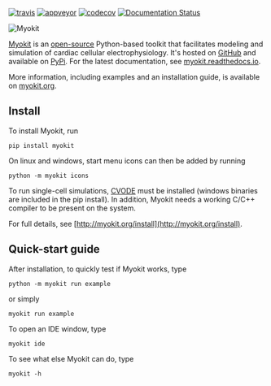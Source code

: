 [![travis](https://travis-ci.org/MichaelClerx/myokit.svg?branch=master)](https://travis-ci.org/MichaelClerx/myokit)
[![appveyor](https://ci.appveyor.com/api/projects/status/u2e6bc6tklgxyyra?svg=true)](https://ci.appveyor.com/project/MichaelClerx/myokit)
[![codecov](https://codecov.io/gh/MichaelClerx/myokit/branch/master/graph/badge.svg)](https://codecov.io/gh/MichaelClerx/myokit)
[![Documentation Status](https://readthedocs.org/projects/myokit/badge/?version=latest)](https://myokit.readthedocs.io/?badge=latest)

![Myokit](http://myokit.org/static/img/logo.png)

[Myokit](http://myokit.org) is an [open-source](https://github.com/MichaelClerx/myokit/blob/master/LICENSE.txt) Python-based toolkit that facilitates modeling and simulation of cardiac cellular electrophysiology.
It's hosted on [GitHub](https://github.com/MichaelClerx/myokit/) and available on [PyPi](https://pypi.org/project/myokit/).
For the latest documentation, see [myokit.readthedocs.io](https://myokit.readthedocs.io/).

More information, including examples and an installation guide, is available on [myokit.org](http://myokit.org).


## Install

To install Myokit, run

    pip install myokit

On linux and windows, start menu icons can then be added by running

    python -m myokit icons

To run single-cell simulations, [CVODE](https://computation.llnl.gov/projects/sundials/sundials-software) must be installed (windows binaries are included in the pip install).
In addition, Myokit needs a working C/C++ compiler to be present on the system.

For full details, see [http://myokit.org/install](http://myokit.org/install).

## Quick-start guide

After installation, to quickly test if Myokit works, type

    python -m myokit run example
    
or simply

    myokit run example
    
To open an IDE window, type

    myokit ide
    
To see what else Myokit can do, type

    myokit -h

